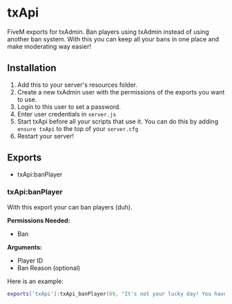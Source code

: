 # txApi
FiveM exports for txAdmin. Ban players using txAdmin instead of using another ban system. 
With this you can keep all your bans in one place and make moderating way easier!

## Installation
1. Add this to your server's resources folder.
2. Create a new txAdmin user with the permissions of the exports you want to use.
3. Login to this user to set a password.
4. Enter user credentials in `server.js`
5. Start txApi before all your scripts that use it. You can do this by adding `ensure txApi` to the top of your `server.cfg`
6. Restart your server!


## Exports
- txApi:banPlayer

### txApi:banPlayer
With this export your can ban players (duh). 

**Permissions Needed:**
- Ban

**Arguments:**
- Player ID
- Ban Reason (optional)

Here is an example:
```lua
exports['txApi']:txApi_banPlayer(69, "It's not your lucky day! You have been banned with txAdmin.")
```
